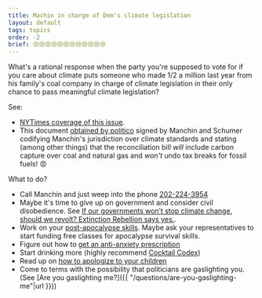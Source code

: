 ```yaml
---
title: Machin in charge of Dem's climate legislation
layout: default
tags: topics
order: -2
brief: 😢😢😢😢😢😢😢😢😢😢😢😢
---
```


What's a rational response when the party you're supposed to vote for
if you care about climate puts someone who made 1/2 a million last
year from his family's coal company in charge of climate legislation
in their only chance to pass meaningful climate legislation?

See:
- [NYTimes coverage of this issue][].
- This document [obtained by politico][] signed by Manchin and Schumer
  codifying Manchin's jurisdiction over climate standards and stating
  (among other things) that the reconciliation bill *will* include
  carbon capture over coal and natural gas and *won't* undo tax breaks
  for fossil fuels! 😡

What to do?
- Call Manchin and just weep into the phone [202-224-3954][]
- Maybe it's time to give up on government and consider civil
  disobedience.  See [If our governments won’t stop climate change,
  should we revolt? Extinction Rebellion says yes.][].
- Work on your [post-apocalypse skills][].  Maybe ask your
  representatives to start funding free classes for apocalypse
  survival skills.
- Figure out how to [get an anti-anxiety prescription][]
- Start drinking more (highly recommend [Cocktail Codex][])
- Read up on [how to apologize to your children][]
- Come to terms with the possibility that politicians are gaslighting
  you.  (See [Are you gaslighting me?]({{ "/questions/are-you-gaslighting-me"|url }}))

[202-224-3954]: tel:+1202-224-3954
[NYTimes coverage of this issue]: https://www.nytimes.com/2021/09/19/climate/manchin-climate-biden.html
[If our governments won’t stop climate change, should we revolt? Extinction Rebellion says yes.]: https://www.vox.com/future-perfect/2019/12/20/21028407/extinction-rebellion-climate-change-nonviolent-civil-disobedience
[post-apocalypse skills]: https://medium.com/@gypsybandito/10-skills-youll-need-to-survive-the-apocalypse-b1e274d58a12
[get an anti-anxiety prescription]: https://www.google.com/search?q=how+to+get+a+prescription+for+anti+anxiety+medication
[Cocktail Codex]: https://www.deathandcompanymarket.com/products/cocktail-codex
[how to apologize to your children]: https://www.google.com/search?q=how+to+apologize+to+your+children
[obtained by politico]: https://static.politico.com/1e/ef/159cabd547868585f9b1a8f06388/july-28-2021.pdf
